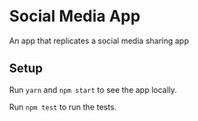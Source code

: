 # Social Media App

An app that replicates a social media sharing app

## Setup

Run `yarn` and `npm start` to see the app locally.

Run `npm test` to run the tests.

